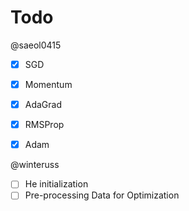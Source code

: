 # Todo

@saeol0415
- [x] SGD
- [x] Momentum 
- [x] AdaGrad
- [x] RMSProp
- [x] Adam


@winteruss
- [ ] He initialization
- [ ] Pre-processing Data for Optimization